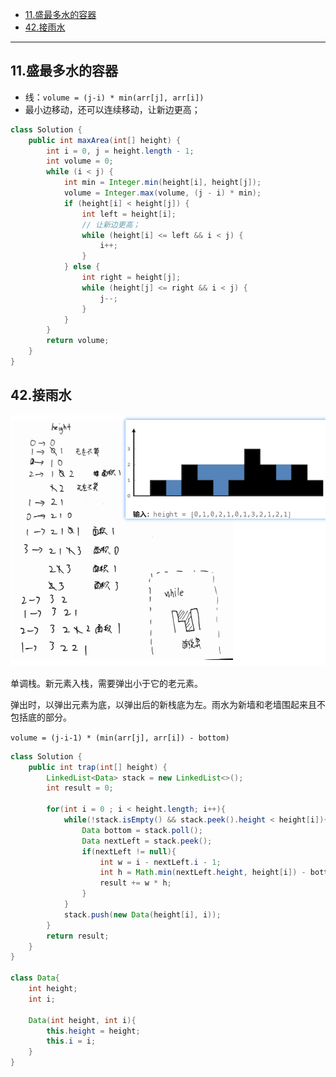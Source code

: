 - [11.盛最多水的容器](#11盛最多水的容器)
- [42.接雨水](#42接雨水)

---
## 11.盛最多水的容器

- 线：`volume = (j-i) * min(arr[j], arr[i])`
- 最小边移动，还可以连续移动，让新边更高；
```java
class Solution {
    public int maxArea(int[] height) {
        int i = 0, j = height.length - 1;
        int volume = 0;
        while (i < j) {
            int min = Integer.min(height[i], height[j]);
            volume = Integer.max(volume, (j - i) * min);
            if (height[i] < height[j]) {
                int left = height[i];
                // 让新边更高；
                while (height[i] <= left && i < j) {
                    i++;
                }
            } else {
                int right = height[j];
                while (height[j] <= right && i < j) {
                    j--;
                }
            }
        }
        return volume;
    }
}
```

## 42.接雨水

![alt text](../../../../../../images/image-79.png)

单调栈。新元素入栈，需要弹出小于它的老元素。

弹出时，以弹出元素为底，以弹出后的新栈底为左。雨水为新墙和老墙围起来且不包括底的部分。

`volume = (j-i-1) * (min(arr[j], arr[i]) - bottom)`

```java
class Solution {
    public int trap(int[] height) {
        LinkedList<Data> stack = new LinkedList<>();
        int result = 0;

        for(int i = 0 ; i < height.length; i++){
            while(!stack.isEmpty() && stack.peek().height < height[i]){
                Data bottom = stack.poll();
                Data nextLeft = stack.peek();
                if(nextLeft != null){
                    int w = i - nextLeft.i - 1;
                    int h = Math.min(nextLeft.height, height[i]) - bottom.height;
                    result += w * h;
                }
            }
            stack.push(new Data(height[i], i));
        }
        return result;
    }
}

class Data{
    int height;
    int i;

    Data(int height, int i){
        this.height = height;
        this.i = i;
    }
}
```